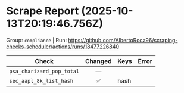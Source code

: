 # Scrape Report (2025-10-13T20:19:46.756Z)

Group: `compliance`  |  Run: https://github.com/AlbertoRoca96/scraping-checks-scheduler/actions/runs/18477226840

| Check | Changed | Keys | Error |
|---|:---:|:--|:--|
| `psa_charizard_pop_total` | — |  |  |
| `sec_aapl_8k_list_hash` | ✅ | hash |  |

